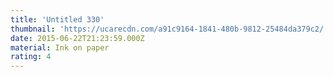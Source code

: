 ```yaml
---
title: 'Untitled 330'
thumbnail: 'https://ucarecdn.com/a91c9164-1841-480b-9812-25484da379c2/'
date: 2015-06-22T21:23:59.000Z
material: Ink on paper
rating: 4
---
```

